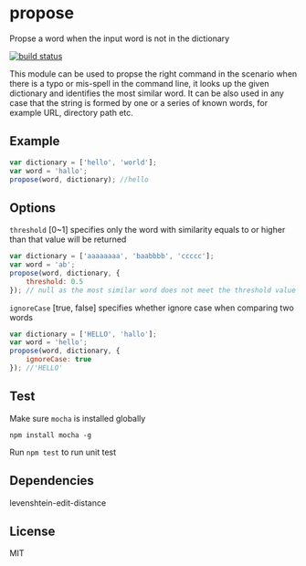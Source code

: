 # propose
Propse a word when the input word is not in the dictionary

[![build status](https://travis-ci.org/liushuping/propose.svg?branch=master)](https://travis-ci.org/liushuping/propose.svg?branch=master)

This module can be used to propse the right command in the scenario when there is a typo or mis-spell in the command line, it looks up the given dictionary and identifies the most similar word. It can be also used in any case that the string is formed by one or a series of known words, for example URL, directory path etc.

## Example
```javascript
var dictionary = ['hello', 'world'];
var word = 'hallo';
propose(word, dictionary); //hello
```

## Options
`threshold` [0~1] specifies only the word with similarity equals to or higher than that value will be returned
```javascript
var dictionary = ['aaaaaaaa', 'baabbbb', 'ccccc'];
var word = 'ab';
propose(word, dictionary, {
    threshold: 0.5
}); // null as the most similar word does not meet the threshold value
```

`ignoreCase` [true, false] specifies whether ignore case when comparing two words
```javascript
var dictionary = ['HELLO', 'hallo'];
var word = 'hello';
propose(word, dictionary, {
    ignoreCase: true
}); //'HELLO'
```

## Test
Make sure `mocha` is installed globally
```
npm install mocha -g
```
Run `npm test` to run unit test

## Dependencies
levenshtein-edit-distance

## License
MIT